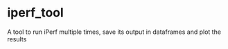 # iperf_tool
A tool to run iPerf multiple times, save its output in dataframes and plot the results
